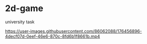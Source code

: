 # 2d-game
university task

https://user-images.githubusercontent.com/86062088/176456896-4decf07d-0eef-46e6-870c-8fd6b1f8661b.mp4
